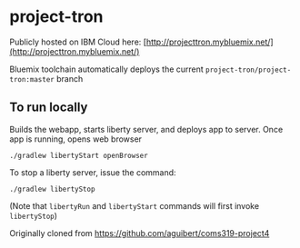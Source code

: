 # project-tron

Publicly hosted on IBM Cloud here: [http://projecttron.mybluemix.net/](http://projecttron.mybluemix.net/)

Bluemix toolchain automatically deploys the current `project-tron/project-tron:master` branch

## To run locally

Builds the webapp, starts liberty server, and deploys app to server.  Once app is running, opens web browser

```
./gradlew libertyStart openBrowser
```

To stop a liberty server, issue the command:

```
./gradlew libertyStop
```
(Note that `libertyRun` and `libertyStart` commands will first invoke `libertyStop`)

Originally cloned from https://github.com/aguibert/coms319-project4
